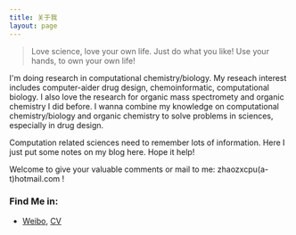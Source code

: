 ```yaml
---
title: 关于我
layout: page
---
```


> Love science, love your own life. Just do what you like!
> Use your hands, to own your own life!

I'm doing research in computational chemistry/biology. My reseach interest includes computer-aider drug design, chemoinformatic, computational biology. I also love the research for organic mass spectromety  and organic chemistry I did before. I wanna combine my knowledge on computational chemistry/biology and organic chemistry to solve problems in sciences, especially in drug design. 

Computation related sciences need to remember lots of information. Here I just put some notes on my blog here. Hope it help!

Welcome to give your valuable comments or mail to me: zhaozxcpu(a-t)hotmail.com !    
    
### Find Me in:
- [Weibo](http://weibo.com/234020806/), [CV](/pdf/Hom-CV.pdf)
